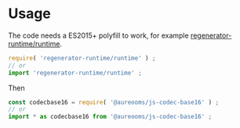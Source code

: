 # Usage

The code needs a ES2015+ polyfill to work, for example
[regenerator-runtime/runtime](https://babeljs.io/docs/usage/polyfill).
```js
require( 'regenerator-runtime/runtime' ) ;
// or
import 'regenerator-runtime/runtime' ;
```

Then
```js
const codecbase16 = require( '@aureooms/js-codec-base16' ) ;
// or
import * as codecbase16 from '@aureooms/js-codec-base16' ;
```
